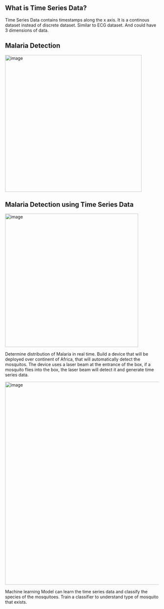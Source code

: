 


## What is Time Series Data?
Time Series Data contains timestamps along the x axis.
It is a continous dataset instead of discrete dataset. Similar to ECG dataset. And could have 3 dimensions of data.

## Malaria Detection
<img width="447" alt="image" src="https://user-images.githubusercontent.com/48233453/123678782-c28e8e00-d814-11eb-9b3b-73c2b8d30ad2.png">


## Malaria Detection using Time Series Data
<img width="436" alt="image" src="https://user-images.githubusercontent.com/48233453/123681554-f7e8ab00-d817-11eb-845b-fbb53009be1d.png">

Determine distribution of Malaria in real time. Build a device that will be deployed over continent of Africa, that will automatically detect the mosquitos. The device uses a laser beam at the entrance of the box, if a mosquito flies into the box, the laser beam will detect it and generate time series data.

<img width="663" alt="image" src="https://user-images.githubusercontent.com/48233453/123683890-c1605f80-d81a-11eb-8521-1e8f9385d4ef.png">


Machine learning Model can learn the time series data and classify the species of the mosquitoes. Train a classifier to understand type of mosquito that exists.


